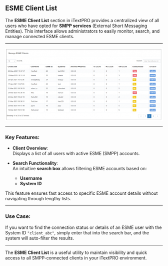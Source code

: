 ## ESME Client List

The **ESME Client List** section in iTextPRO provides a centralized view of all users who have opted for **SMPP services** (External Short Messaging Entities). This interface allows administrators to easily monitor, search, and manage connected ESME clients.

---

![ESME Client List](images/esmeclient1.png)

---

### Key Features:

- **Client Overview**:  
  Displays a list of all users with active ESME (SMPP) accounts.

- **Search Functionality**:  
  An intuitive **search box** allows filtering ESME accounts based on:
  - **Username**
  - **System ID**

This feature ensures fast access to specific ESME account details without navigating through lengthy lists.

---

### Use Case:

If you want to find the connection status or details of an ESME user with the System ID `"client_abc"`, simply enter that into the search bar, and the system will auto-filter the results.

---

The **ESME Client List** is a useful utility to maintain visibility and quick access to all SMPP-connected clients in your iTextPRO environment.
